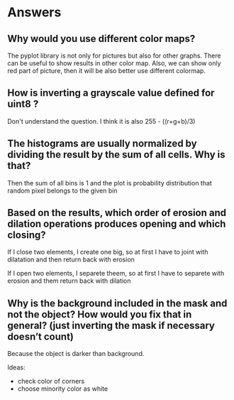 # Answers

## Why would you use different color maps?

The pyplot library is not only for pictures but also for other graphs. There can be useful to show results in other color map. Also, we can show only red part of picture, then it will be also better use different colormap.

## How is inverting a grayscale value defined for uint8 ?

Don't understand the question. I think it is also 255 - ((r+g+b)/3)

## The histograms are usually normalized by dividing the result by the sum of all cells. Why is that?

Then the sum of all bins is 1 and the plot is probability distribution that random pixel belongs to the given bin

## Based on the results, which order of erosion and dilation operations produces opening and which closing?

If I close two elements, I create one big, so at first I have to joint with dilatation and then return back with erosion

If I open two elements, I separete theem, so at first I have to separete with erosion and them return back with dilation

## Why is the background included in the mask and not the object? How would you fix that in general? (just inverting the mask if necessary doesn’t count)

Because the object is darker than background. 

Ideas: 
+ check color of corners
+ choose minority color as white